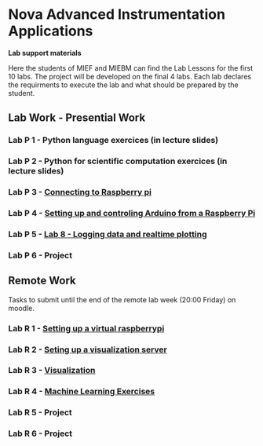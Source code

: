 # Nova Advanced Instrumentation Applications

**Lab support materials**

Here the students of MIEF and MIEBM can find the Lab Lessons for the first 10 labs. The project will be developed on the final 4 labs. Each lab declares the requirments to execute the lab and what should be prepared by the student.  

## Lab Work - Presential Work

### Lab P 1 - Python language exercices (in lecture slides)

### Lab P 2 - Python for scientific computation exercices (in lecture slides)

### Lab P 3 - [Connecting to Raspberry pi ](LP3-rpi.md)

### Lab P 4 - [Setting up and controling Arduino from a Raspberry Pi](LP4-access-arduino-from-rpi.md)

### Lab P 5 - [Lab 8 - Logging data and realtime plotting](LP5-log.md)

### Lab P 6 - Project


## Remote Work 

Tasks to submit until the end of the remote lab week (20:00 Friday) on moodle.

### Lab R 1 - [Setting up a virtual raspberrypi](LR1-virtualization.md)

### Lab R 2 - [Seting up a visualization server](LR2-vis-server.md)

### Lab R 3 - [Visualization](LR3-vis.md)

### Lab R 4 - [Machine Learning Exercises](LR4-ml.md)

### Lab R 5 - Project

### Lab R 6 - Project




